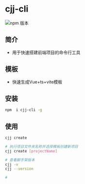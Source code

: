 # cjj-cli
![npm 版本](https://img.shields.io/badge/cjj-cli_v0.0.1-green)


## 简介
- 用于快速搭建前端项目的命令行工具

## 模板
- 快速生成Vue+ts+vite模板

## 安装
````bash
npm  i cjj-cli -g
````

## 使用
````bash
cjj create

# 执行项目文件夹名称并选择模板创建新项目
cjj create [projectName]

# 查看脚手架版本
cjj -v
cjj --version

# 
````